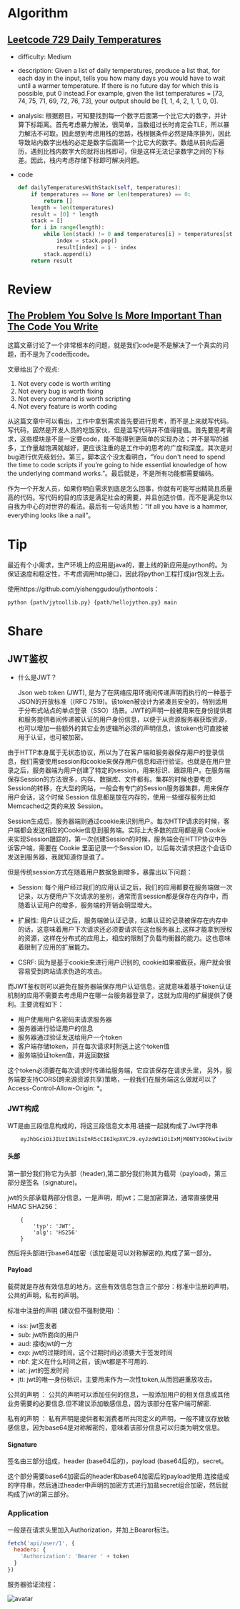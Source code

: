 # Algorithm
## [Leetcode 729 Daily Temperatures](https://leetcode.com/problems/daily-temperatures/description/)

* difficulty: Medium
* description: Given a list of daily temperatures, produce a list that, for each day in the input, tells you how many days you would have to wait until a warmer temperature. If there is no future day for which this is possible, put 0 instead.For example, given the list temperatures = [73, 74, 75, 71, 69, 72, 76, 73], your output should be [1, 1, 4, 2, 1, 1, 0, 0].

* analysis: 根据题目，可知要找到每一个数字后面第一个比它大的数字，并计算下标距离。首先考虑暴力解法，很简单，当数组过长时肯定会TLE，所以暴力解法不可取。因此想到考虑用栈的思路，栈根据条件必然是降序排列，因此导致站内数字出栈的必定是数字后面第一个比它大的数字。数组从前向后遍历，遇到比栈内数字大的就将出栈即可，但是这样无法记录数字之间的下标差。因此，栈内考虑存储下标即可解决问题。

* code
    ```python
    def dailyTemperaturesWithStack(self, temperatures):
        if temperatures == None or len(temperatures) == 0:
            return []
        length = len(temperatures)
        result = [0] * length
        stack = []
        for i in range(length):
            while len(stack) != 0 and temperatures[i] > temperatures[stack[-1]]:
                index = stack.pop()
                result[index] = i - index
            stack.append(i)
        return result
    ```


# Review
## [The Problem You Solve Is More Important Than The Code You Write](https://levelup.gitconnected.com/the-problem-you-solve-is-more-important-than-the-code-you-write-d0e5493132c6)
这篇文章讨论了一个非常根本的问题，就是我们code是不是解决了一个真实的问题，而不是为了code而code。

文章给出了个观点:

1. Not every code is worth writing
2. Not every bug is worth fixing
3. Not every command is worth scripting
4. Not every feature is worth coding

从这篇文章中可以看出，工作中拿到需求首先要进行思考，而不是上来就写代码。写代码，固然是开发人员的吃饭家伙，但是滥写代码并不值得提倡。首先要思考需求，这些模块是不是一定要code，能不能得到更简单的实现办法；并不是写的越多，工作量越饱满就越好，更应该注重的是工作中的思考的广度和深度。其次是对bug进行优先级划分。第三，脚本这个没太看明白，“You don't need to spend the time to code scripts if you’re going to hide essential knowledge of how the underlying command works.”。最后就是，不是所有功能都需要编码。

作为一个开发人员，如果你明白需求到底是怎么回事，你就有可能写出精简且质量高的代码。写代码的目的应该是满足社会的需要，并且创造价值，而不是满足你以自我为中心的对世界的看法。最后有一句话共勉：“If all you have is a hammer, everything looks like a nail”。

# Tip

最近有个小需求，生产环境上的应用是java的，要上线的新应用是python的。为保证速度和稳定性，不考虑调用http接口，因此将python工程打成jar包发上去。

使用https://github.com/yishenggudou/jythontools：
```
python {path/jytoollib.py} {path/hellojython.py} main
```

# Share
## JWT鉴权

* 什么是JWT？
    
    Json web token (JWT), 是为了在网络应用环境间传递声明而执行的一种基于JSON的开放标准（(RFC 7519)。该token被设计为紧凑且安全的，特别适用于分布式站点的单点登录（SSO）场景。JWT的声明一般被用来在身份提供者和服务提供者间传递被认证的用户身份信息，以便于从资源服务器获取资源，也可以增加一些额外的其它业务逻辑所必须的声明信息，该token也可直接被用于认证，也可被加密。

由于HTTP本身属于无状态协议，所以为了在客户端和服务器保存用户的登录信息，我们需要使用session和cookie来保存用户信息和进行验证。也就是在用户登录之后，服务器端为用户创建了特定的session，用来标识、跟踪用户。在服务端保存Session的方法很多，内存、数据库、文件都有。集群的时候也要考虑Session的转移，在大型的网站，一般会有专门的Session服务器集群，用来保存用户会话，这个时候 Session 信息都是放在内存的，使用一些缓存服务比如Memcached之类的来放 Session。

Session生成后，服务器端则通过cookie来识别用户。每次HTTP请求的时候，客户端都会发送相应的Cookie信息到服务端。实际上大多数的应用都是用 Cookie 来实现Session跟踪的，第一次创建Session的时候，服务端会在HTTP协议中告诉客户端，需要在 Cookie 里面记录一个Session ID，以后每次请求把这个会话ID发送到服务器，我就知道你是谁了。

但是传统session方式在随着用户数据急剧增多，暴露出以下问题：

* Session: 每个用户经过我们的应用认证之后，我们的应用都要在服务端做一次记录，以方便用户下次请求的鉴别，通常而言session都是保存在内存中，而随着认证用户的增多，服务端的开销会明显增大。

* 扩展性: 用户认证之后，服务端做认证记录，如果认证的记录被保存在内存中的话，这意味着用户下次请求还必须要请求在这台服务器上,这样才能拿到授权的资源，这样在分布式的应用上，相应的限制了负载均衡器的能力。这也意味着限制了应用的扩展能力。

* CSRF: 因为是基于cookie来进行用户识别的, cookie如果被截获，用户就会很容易受到跨站请求伪造的攻击。

而JWT鉴权则可以避免在服务器端保存用户认证信息，这就意味着基于token认证机制的应用不需要去考虑用户在哪一台服务器登录了，这就为应用的扩展提供了便利。主要流程如下：

* 用户使用用户名密码来请求服务器
* 服务器进行验证用户的信息
* 服务器通过验证发送给用户一个token
* 客户端存储token，并在每次请求时附送上这个token值
* 服务端验证token值，并返回数据

这个token必须要在每次请求时传递给服务端，它应该保存在请求头里， 另外，服务端要支持CORS(跨来源资源共享)策略，一般我们在服务端这么做就可以了Access-Control-Allow-Origin: *。

### JWT构成
WT是由三段信息构成的，将这三段信息文本用.链接一起就构成了Jwt字符串
```python
    eyJhbGciOiJIUzI1NiIsInR5cCI6IkpXVCJ9.eyJzdWIiOiIxMjM0NTY3ODkwIiwibmFtZSI6IkpvaG4gRG9lIiwiYWRtaW4iOnRydWV9.TJVA95OrM7E2cBab30RMHrHDcEfxjoYZgeFONFh7HgQ
```
#### 头部
第一部分我们称它为头部（header),第二部分我们称其为载荷（payload)，第三部分是签名（signature)。

jwt的头部承载两部分信息，一是声明，即jwt；二是加密算法，通常直接使用 HMAC SHA256：
```Js
    {
        'typ': 'JWT',
        'alg': 'HS256'
    }
```
然后将头部进行base64加密（该加密是可以对称解密的),构成了第一部分。

#### Payload
载荷就是存放有效信息的地方。这些有效信息包含三个部分：标准中注册的声明，公共的声明，私有的声明。

标准中注册的声明 (建议但不强制使用) ：

* iss: jwt签发者
* sub: jwt所面向的用户
* aud: 接收jwt的一方
* exp: jwt的过期时间，这个过期时间必须要大于签发时间
* nbf: 定义在什么时间之前，该jwt都是不可用的.
* iat: jwt的签发时间
* jti: jwt的唯一身份标识，主要用来作为一次性token,从而回避重放攻击。

公共的声明 ：
公共的声明可以添加任何的信息，一般添加用户的相关信息或其他业务需要的必要信息.但不建议添加敏感信息，因为该部分在客户端可解密.

私有的声明 ：
私有声明是提供者和消费者所共同定义的声明，一般不建议存放敏感信息，因为base64是对称解密的，意味着该部分信息可以归类为明文信息。

#### Signature
签名由三部分组成，header (base64后的)，payload (base64后的)，secret。

这个部分需要base64加密后的header和base64加密后的payload使用.连接组成的字符串，然后通过header中声明的加密方式进行加盐secret组合加密，然后就构成了jwt的第三部分。


### Application
一般是在请求头里加入Authorization，并加上Bearer标注。
```js
fetch('api/user/1', {
  headers: {
    'Authorization': 'Bearer ' + token
  }
})
```
服务器验证流程：

![avatar](jwt-authentication.png)